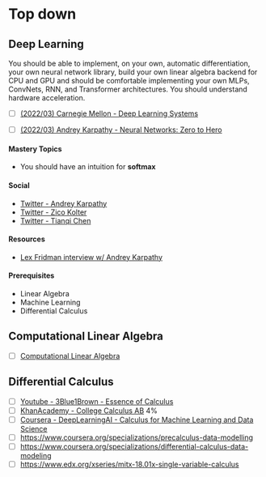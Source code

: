 # Top down

## Deep Learning
You should be able to implement, on your own, automatic differentiation, your own neural network library, build your own linear algebra backend 
for CPU and GPU and should be comfortable implementing your own MLPs, ConvNets, RNN, and Transformer architectures. You should understand hardware acceleration.

- [ ] [(2022/03) Carnegie Mellon - Deep Learning Systems](dnn01)
- [ ] [(2022/03) Andrey Karpathy - Neural Networks: Zero to Hero](dnn02)


[dnn01]: https://www.youtube.com/watch?v=qbJqOFMyIwg
[dnn02]: https://www.youtube.com/watch?v=VMj-3S1tku0&list=PLAqhIrjkxbuWI23v9cThsA9GvCAUhRvKZ

#### Mastery Topics
* You should have an intuition for **softmax**

#### Social
* [Twitter - Andrey Karpathy](https://twitter.com/karpathy)
* [Twitter - Zico Kolter](https://twitter.com/zicokolter)
* [Twitter - Tianqi Chen](https://twitter.com/tqchenml)


#### Resources
* [Lex Fridman interview w/ Andrey Karpathy](https://www.youtube.com/watch?v=cdiD-9MMpb0)

#### Prerequisites
* Linear Algebra
* Machine Learning
* Differential Calculus


## Computational Linear Algebra
- [ ] [Computational Linear Algebra](https://www.youtube.com/playlist?list=PLtmWHNX-gukIc92m1K0P6bIOnZb-mg0hY)

## Differential Calculus
- [ ] [Youtube - 3Blue1Brown - Essence of Calculus][clc00]
- [ ] [KhanAcademy - College Calculus AB][clc01] 4%
- [ ] [Coursera - DeepLearningAI - Calculus for Machine Learning and Data Science][clc02]
- [ ] https://www.coursera.org/specializations/precalculus-data-modelling
- [ ] https://www.coursera.org/specializations/differential-calculus-data-modeling
- [ ] https://www.edx.org/xseries/mitx-18.01x-single-variable-calculus

[clc00]: https://www.youtube.com/watch?v=WUvTyaaNkzM&ab_channel=3Blue1Brown
[clc01]: https://www.khanacademy.org/math/ap-calculus-ab
[clc02]: https://www.coursera.org/learn/machine-learning-calculus?specialization=mathematics-for-machine-learning-and-data-science


